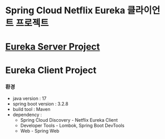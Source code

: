 # Spring Cloud Netflix Eureka 클라이언트 프로젝트

# [Eureka Server Project](https://github.com/jae9380/NetflixEurekaPractice)

# Eureka Client Project

### 환경
* java version : 17
* spring boot version : 3.2.8
* build tool : Maven
* dependency :
  * Spring Cloud Discovery - Netflix Eureka Client
  * Developer Tools - Lombok, Spring Boot DevTools
  * Web - Spring Web 